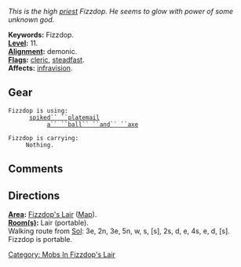 *This is the high [priest](:Category:_Priests "wikilink") Fizzdop. He
seems to glow with power of some unknown god.*

**Keywords:** Fizzdop.  
**[Level](Level "wikilink"):** 11.  
**[Alignment](Alignment "wikilink"):** demonic.  
**[Flags](:Category:_Mob_Types "wikilink"):**
[cleric](Spellcasting_Mobs "wikilink"),
[steadfast](Sentinel_Mobs "wikilink").  
**Affects:** [infravision](Infravision "wikilink").  

## Gear

`Fizzdop is using:`  
<worn on body>`      `[`spiked`` ``platemail`](Spiked_Platemail "wikilink")  
<wielded>`           `[`a`` ``ball`` ``and`` ``axe`](Ball_And_Axe "wikilink")

`Fizzdop is carrying:`  
`     Nothing.`

## Comments

## Directions

**[Area](:Category:_Areas "wikilink"):** [Fizzdop's
Lair](:Category:_Fizzdop's_Lair "wikilink")
([Map](Fizzdop's_Lair_Map "wikilink")).  
**[Room(s)](:Category:_Rooms "wikilink"):** Lair (portable).  
Walking route from [Sol](Sol "wikilink"): 3e, 2n, 3e, 5n, w, s, \[s\],
2s, d, e, 4s, e, d, \[s\].  
Fizzdop is portable.  

[Category: Mobs In Fizzdop's
Lair](Category:_Mobs_In_Fizzdop's_Lair "wikilink")
